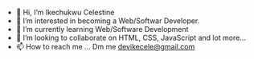 - 👋 Hi, I’m Ikechukwu Celestine
- 👀 I’m interested in becoming a Web/Softwar Developer.
- 🌱 I’m currently learning Web/Software Development
- 💞️ I’m looking to collaborate on HTML, CSS, JavaScript and lot more...
- 📫 How to reach me ... Dm me devikecele@gmail.com

<!---
Dev-Ike/Dev-Ike is a ✨ special ✨ repository because its `README.md` (this file) appears on your GitHub profile.
You can click the Preview link to take a look at your changes.
--->
